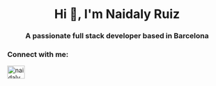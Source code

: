 <h1 align="center">Hi 👋, I'm Naidaly Ruiz</h1>
<h3 align="center">A passionate full stack developer based in Barcelona</h3>

<h3 align="left">Connect with me:</h3>
<p align="left">
<a href="https://linkedin.com/in/naidaly ruiz" target="blank"><img align="center" src="https://raw.githubusercontent.com/rahuldkjain/github-profile-readme-generator/master/src/images/icons/Social/linked-in-alt.svg" alt="naidaly ruiz" height="30" width="40" /></a>
</p>

